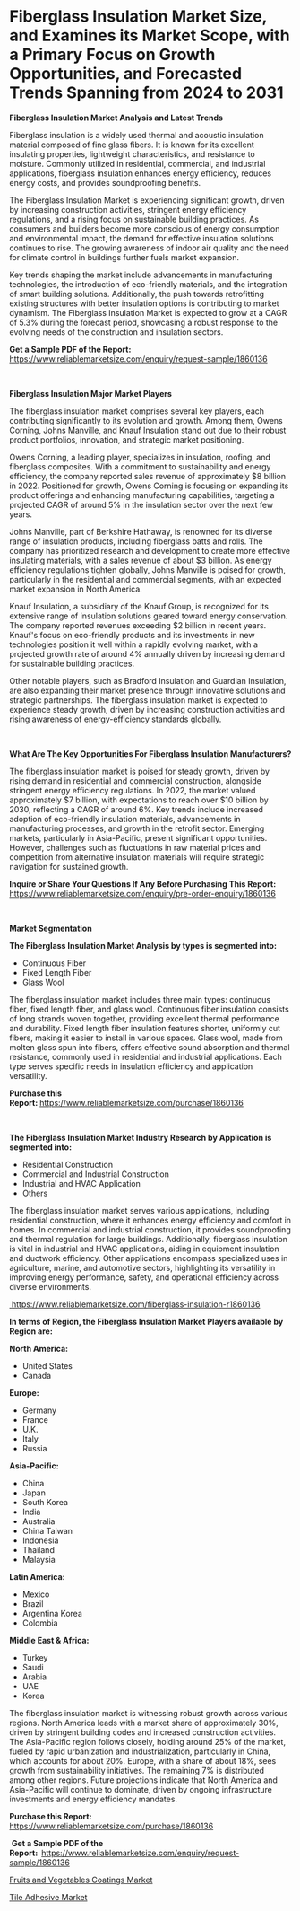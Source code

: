 <p><h1>Fiberglass Insulation Market Size, and Examines its Market Scope, with a Primary Focus on Growth Opportunities, and Forecasted Trends Spanning from 2024 to 2031</h1></p><p><strong>Fiberglass Insulation Market Analysis and Latest Trends</strong></p>
<p><p>Fiberglass insulation is a widely used thermal and acoustic insulation material composed of fine glass fibers. It is known for its excellent insulating properties, lightweight characteristics, and resistance to moisture. Commonly utilized in residential, commercial, and industrial applications, fiberglass insulation enhances energy efficiency, reduces energy costs, and provides soundproofing benefits.</p><p>The Fiberglass Insulation Market is experiencing significant growth, driven by increasing construction activities, stringent energy efficiency regulations, and a rising focus on sustainable building practices. As consumers and builders become more conscious of energy consumption and environmental impact, the demand for effective insulation solutions continues to rise. The growing awareness of indoor air quality and the need for climate control in buildings further fuels market expansion.</p><p>Key trends shaping the market include advancements in manufacturing technologies, the introduction of eco-friendly materials, and the integration of smart building solutions. Additionally, the push towards retrofitting existing structures with better insulation options is contributing to market dynamism. The Fiberglass Insulation Market is expected to grow at a CAGR of 5.3% during the forecast period, showcasing a robust response to the evolving needs of the construction and insulation sectors.</p></p>
<p><strong>Get a Sample PDF of the Report:&nbsp;</strong> <a href="https://www.reliablemarketsize.com/enquiry/request-sample/1860136?utm_campaign=1105&utm_medium=2&utm_source=Github&utm_content=ia&utm_term=07112024&utm_id=fiberglass-insulation">https://www.reliablemarketsize.com/enquiry/request-sample/1860136</a></p>
<p>&nbsp;</p>
<p><strong>Fiberglass Insulation Major Market Players</strong></p>
<p><p>The fiberglass insulation market comprises several key players, each contributing significantly to its evolution and growth. Among them, Owens Corning, Johns Manville, and Knauf Insulation stand out due to their robust product portfolios, innovation, and strategic market positioning.</p><p>Owens Corning, a leading player, specializes in insulation, roofing, and fiberglass composites. With a commitment to sustainability and energy efficiency, the company reported sales revenue of approximately $8 billion in 2022. Positioned for growth, Owens Corning is focusing on expanding its product offerings and enhancing manufacturing capabilities, targeting a projected CAGR of around 5% in the insulation sector over the next few years.</p><p>Johns Manville, part of Berkshire Hathaway, is renowned for its diverse range of insulation products, including fiberglass batts and rolls. The company has prioritized research and development to create more effective insulating materials, with a sales revenue of about $3 billion. As energy efficiency regulations tighten globally, Johns Manville is poised for growth, particularly in the residential and commercial segments, with an expected market expansion in North America.</p><p>Knauf Insulation, a subsidiary of the Knauf Group, is recognized for its extensive range of insulation solutions geared toward energy conservation. The company reported revenues exceeding $2 billion in recent years. Knauf's focus on eco-friendly products and its investments in new technologies position it well within a rapidly evolving market, with a projected growth rate of around 4% annually driven by increasing demand for sustainable building practices.</p><p>Other notable players, such as Bradford Insulation and Guardian Insulation, are also expanding their market presence through innovative solutions and strategic partnerships. The fiberglass insulation market is expected to experience steady growth, driven by increasing construction activities and rising awareness of energy-efficiency standards globally.</p></p>
<p>&nbsp;</p>
<p><strong>What Are The Key Opportunities For Fiberglass Insulation Manufacturers?</strong></p>
<p><p>The fiberglass insulation market is poised for steady growth, driven by rising demand in residential and commercial construction, alongside stringent energy efficiency regulations. In 2022, the market valued approximately $7 billion, with expectations to reach over $10 billion by 2030, reflecting a CAGR of around 6%. Key trends include increased adoption of eco-friendly insulation materials, advancements in manufacturing processes, and growth in the retrofit sector. Emerging markets, particularly in Asia-Pacific, present significant opportunities. However, challenges such as fluctuations in raw material prices and competition from alternative insulation materials will require strategic navigation for sustained growth.</p></p>
<p><strong>Inquire or Share Your Questions If Any Before Purchasing This Report:</strong> <a href="https://www.reliablemarketsize.com/enquiry/pre-order-enquiry/1860136?utm_campaign=1105&utm_medium=2&utm_source=Github&utm_content=ia&utm_term=07112024&utm_id=fiberglass-insulation">https://www.reliablemarketsize.com/enquiry/pre-order-enquiry/1860136</a></p>
<p>&nbsp;</p>
<p><strong>Market Segmentation</strong></p>
<p><strong>The Fiberglass Insulation Market Analysis by types is segmented into:</strong></p>
<p><ul><li>Continuous Fiber</li><li>Fixed Length Fiber</li><li>Glass Wool</li></ul></p>
<p><p>The fiberglass insulation market includes three main types: continuous fiber, fixed length fiber, and glass wool. Continuous fiber insulation consists of long strands woven together, providing excellent thermal performance and durability. Fixed length fiber insulation features shorter, uniformly cut fibers, making it easier to install in various spaces. Glass wool, made from molten glass spun into fibers, offers effective sound absorption and thermal resistance, commonly used in residential and industrial applications. Each type serves specific needs in insulation efficiency and application versatility.</p></p>
<p><strong>Purchase this Report:&nbsp;</strong><a href="https://www.reliablemarketsize.com/purchase/1860136?utm_campaign=1105&utm_medium=2&utm_source=Github&utm_content=ia&utm_term=07112024&utm_id=fiberglass-insulation">https://www.reliablemarketsize.com/purchase/1860136</a></p>
<p>&nbsp;</p>
<p><strong>The Fiberglass Insulation Market Industry Research by Application is segmented into:</strong></p>
<p><ul><li>Residential Construction</li><li>Commercial and Industrial Construction</li><li>Industrial and HVAC Application</li><li>Others</li></ul></p>
<p><p>The fiberglass insulation market serves various applications, including residential construction, where it enhances energy efficiency and comfort in homes. In commercial and industrial construction, it provides soundproofing and thermal regulation for large buildings. Additionally, fiberglass insulation is vital in industrial and HVAC applications, aiding in equipment insulation and ductwork efficiency. Other applications encompass specialized uses in agriculture, marine, and automotive sectors, highlighting its versatility in improving energy performance, safety, and operational efficiency across diverse environments.</p></p>
<p><a href="https://www.reliablemarketsize.com/fiberglass-insulation-r1860136?utm_campaign=1105&utm_medium=2&utm_source=Github&utm_content=ia&utm_term=07112024&utm_id=fiberglass-insulation">&nbsp;https://www.reliablemarketsize.com/fiberglass-insulation-r1860136</a></p>
<p><strong>In terms of Region, the Fiberglass Insulation Market Players available by Region are:</strong></p>
<p>
    <p> <strong> North America: </strong>
        <ul>
            <li>United States</li>
            <li>Canada</li>
        </ul>
        </p> 
    <p> <strong> Europe: </strong>
        <ul>
            <li>Germany</li>
            <li>France</li>
            <li>U.K.</li>
            <li>Italy</li>
            <li>Russia</li>
        </ul>
        </p> 
    <p> <strong> Asia-Pacific: </strong>
        <ul>
            <li>China</li>
            <li>Japan</li>
            <li>South Korea</li>
            <li>India</li>
            <li>Australia</li>
            <li>China Taiwan</li>
            <li>Indonesia</li>
            <li>Thailand</li>
            <li>Malaysia</li>
        </ul>
        </p> 
    <p> <strong> Latin America: </strong>
        <ul>
            <li>Mexico</li>
            <li>Brazil</li>
            <li>Argentina Korea</li>
            <li>Colombia</li>
        </ul>
        </p> 
    <p> <strong> Middle East & Africa: </strong>
        <ul>
            <li>Turkey</li>
            <li>Saudi</li>
            <li>Arabia</li>
            <li>UAE</li>
            <li>Korea</li>
        </ul>
    </p>
    </p>
<p><p>The fiberglass insulation market is witnessing robust growth across various regions. North America leads with a market share of approximately 30%, driven by stringent building codes and increased construction activities. The Asia-Pacific region follows closely, holding around 25% of the market, fueled by rapid urbanization and industrialization, particularly in China, which accounts for about 20%. Europe, with a share of about 18%, sees growth from sustainability initiatives. The remaining 7% is distributed among other regions. Future projections indicate that North America and Asia-Pacific will continue to dominate, driven by ongoing infrastructure investments and energy efficiency mandates.</p></p>
<p><strong>Purchase this Report: </strong><a href="https://www.reliablemarketsize.com/purchase/1860136?utm_campaign=1105&utm_medium=2&utm_source=Github&utm_content=ia&utm_term=07112024&utm_id=fiberglass-insulation">https://www.reliablemarketsize.com/purchase/1860136</a></p>
<p>&nbsp;<strong>Get a Sample PDF of the Report:&nbsp;&nbsp;</strong><a href="https://www.reliablemarketsize.com/enquiry/request-sample/1860136?utm_campaign=1105&utm_medium=2&utm_source=Github&utm_content=ia&utm_term=07112024&utm_id=fiberglass-insulation">https://www.reliablemarketsize.com/enquiry/request-sample/1860136</a></p>
<p><strong></strong></p>
<p><p><a href="https://github.com/cophervdheacoxt/Market-Research-Report-List-1/blob/main/fruits-and-vegetables-coatings-market.md?utm_campaign=1105&utm_medium=2&utm_source=Github&utm_content=ia&utm_term=07112024&utm_id=fiberglass-insulation">Fruits and Vegetables Coatings Market</a></p><p><a href="https://github.com/NorbertYates/Market-Research-Report-List-7/blob/main/tile-adhesive-market.md?utm_campaign=1105&utm_medium=2&utm_source=Github&utm_content=ia&utm_term=07112024&utm_id=fiberglass-insulation">Tile Adhesive Market</a></p></p>